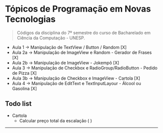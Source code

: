 # Tópicos de Programação em Novas Tecnologias
> Códigos da disciplina do 7º semestre do curso de Bacharelado em Ciência da Computação - UNESP.

- Aula 1  -> Manipulação de TextView / Button / Random [X]
- Aula 2a -> Manipulação de ImageView e Random - Gerador de Frases [X]
- Aula 2b -> Manipulação de ImageView - Jokempô [X]
- Aula 3  -> Manipulação de Checkbox e RadioGroup/RadioButton - Pedido de Pizza [X]
- Aula 3b -> Manipulação de Checkbox e ImageView - Cartola [X]
- Aula 4  -> Manipulação de EditText e TextInputLayour - Álcool ou Gasolina [X]

## Todo list

* Cartola
    * Calcular preço total da escalação ( )

---

